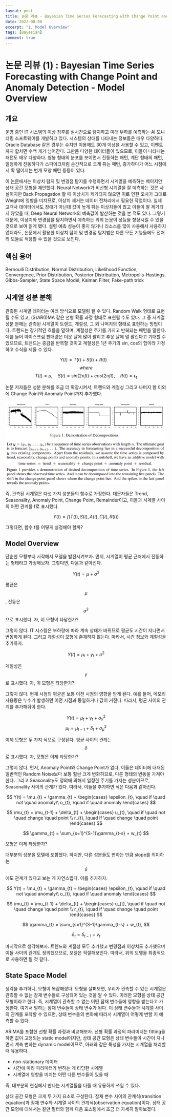 ```yaml
---
layout: post
title: 논문 리뷰 - Bayesian Time Series Forecasting with Change Point and Anomaly Detection
date: 2022-08-06
excerpt: "1. Model Overview"
tags: [Bayesian]
comment: true
---
```


# 논문 리뷰 (1) : Bayesian Time Series Forecasting with Change Point and Anomaly Detection - Model Overview

## 개요

 운영 중인 IT 시스템의 이상 징후를 실시간으로 탐지하고 미래 부하를 예측하는 AI 모니터링 소프트웨어를 개발하고 있다.  시스템의 상태를 나타내는 정보들은 매우 다양하다. Oracle Database 같은 경우는 수치만 이용해도 30개 이상을 사용할 수 있고, 이벤트까지 합치면 수백 개가 넘어간다. 그만큼 다양한 데이터들이 있으므로, 이들이 나타내는 패턴도 매우 다양하다. 쌍봉 형태의 분포를 보이면서 진동하는 패턴, 계단 형태의 패턴, 일정하게 진동하다가 스파이크처럼 순간적으로 크게 튀는 패턴, 증가하다가 어느 시점에서 확 떨어지는 번개 모양 패턴 등등이 있다.

이 [논문](https://openreview.net/pdf?id=rJLTTe-0W)에서는 이상치 탐지 및 변경점 탐지를 수행하면서 시계열을 예측하는 베이지안 상태 공간 모형을 제안했다. Neural Network가 비선형 시계열을 잘 예측하는 것은 사실이지만 Back Propagation 할 때 이상치가 제거되지 않으면 이로 인한 오차가 그대로 Weight에 영향을 미치므로, 이상치 제거는 데이터 전처리에서 필요한 작업이다. 실제 고객사 데이터에서도 장애가 아닌데 값이 높게 튀는 이상치들이 많고 이들이 잘 제거되지 않았을 때, Deep Neural Network의 예측값이 발산하는 것을 본 적도 있다. 그렇기 때문에, 이상치와 변경점을 탐지하면서 예측하는 위의 논문이 성능을 향상시킬 수 있을 것으로 보여 읽게 됐다. 설령 예측 성능이 좋지 않거나 리소스를 많이 사용해서 사용하지 않더라도, 논문에서 활용한 이상치 탐지 및 변경점 탐지법은 다른 모든 기능들에도 전처리 모듈로 적용할 수 있을 것으로 보인다.

## 핵심 용어

Bernoulli Distribution, Normal Distribution, Likelihood Function, Convergence, Prior Distribution, Posterior Distribution, Metropolis-Hastings, Gibbs-Sampler, State Space Model, Kalman Filter, Fake-path trick

## 시계열 성분 분해

관측된 시계열 데이터는 여러 방식으로 모델링 될 수 있다. Random Walk 형태로 표현될 수도 있고, (S)AR(I)MA 같은 선형 확률 과정 형태로 표현될 수도 있다. 그 중 시계열 성분 분해는 관측된 시계열이 트렌드, 계절성, 그 외 나머지의 형태로 표현하는 방법이다. 트렌드는 장기적인 흐름을 말하며, 계절성은 주기를 가지고 반복되는 패턴을 말한다.  예를 들어 아이스크림 판매량은 더운 날에 많이 팔리고 추운 날에 덜 팔린다고 기대할 수 있으므로, 트렌드는 증감을 반복할 것이고 계절성은 1년  주기의 sin, cos의 합이라 가정하고 수식을 세울 수 있다.

$$ Y(t) = T(t) + S(t) + R(t) \quad $$ 
$$ where $$
$$ T(t) = \mu, \quad S(t) = sin(2\pi ft) + cos(2\pi ft), \quad R(t) =\epsilon_{t}$$

논문 저자들은 성분 분해를 조금 더 확장시켜서, 트렌드와 계절성 그리고 나머지 항 이외에 Change Point와 Anomaly Point까지 추가했다. 

![decomposition](/imgs/decomposition.PNG)

즉, 관측된 시계열은 다섯 가지 성분들의 함수로 가정한다. 대문자들은 Trend, Seasonality, Anomaly Point, Change Point, Remainder이고, 이들과 시계열 사이의 어떤 관계를 f로 표시했다.

$$ Y(t) = f(T(t), S(t), A(t), C(t), R(t)) $$

그렇다면, 함수 f를 어떻게 설정해야 할까?

## Model Overview

단순한 모형부터 시작해서 모델을 발전시켜보자. 먼저, 시계열이 평균 근처에서 진동하는 형태라고 가정해보자. 그렇다면, 다음과 같아진다.

$$ Y(t) = \mu + \sigma^{2} $$ 

평균은 $$\mu$$, 진동은 $$\sigma^{2}$$으로 표시했다.  자, 이 모형이 타당한가?

그렇지 않다. IT 시스템은 부하량에 따라 계속 상태가 바뀌므로 평균도 시간이 지나면서 변동하게 된다. 그리고 계절성이 모형에 존재하지 않는다. 따라서, 시간 정보와 계절성을 추가하자. 

$$ Y(t) = \mu_{t} + \gamma_{t} + \sigma^{2} $$

계절성은 $$\gamma$$로 표시했다. 자, 이 모형은 타당한가?

그렇지 않다. 현재 시점의 평균은 보통 이전 시점의 영향을 받게 된다. 예를 들어, 메모리 사용량은 누수가 발생하면 이전 시점과 동일하거나 값이 커진다. 따라서, 평균 사이의 관계를 추가해줘야 한다. 

$$ Y(t) = \mu_{t} + \gamma_{t} + \sigma_{y}^{2} $$
$$ \mu_{t} = \mu_{t-1} + \delta_{t} + \sigma_{\mu}^{2} $$

이제 모형은 두 가지 식으로 구성된다. 평균 사이의 관계는 $$\delta$$로 표시했다. 자, 모형은 이제 타당한가?

그렇지 않다. 먼저, Anomaly Point와 Change Point가 없다. 이들은 데이터에 내재된 일반적인 Random Noise보다 보통 훨씬 크게 변화하므로, 다른 형태의 변동을 가져야 한다. 그리고 Seasonality도 정의에 의해서 일정한 주기를 가지는 성분이므로, Seasonality 사이의 관계가 있다. 따라서, 이들을 추가하면 식은 다음과 같아진다.

$$ Y(t) = \mu_{t} + \gamma_{t} + \begin{cases} \epsilon_{t}, \quad if \quad not \quad anomaly\\
o_{t}, \quad if \quad anomaly \end{cases} $$

$$ \mu_{t} = \mu_{t-1} + \delta_{t} + \begin{cases} u_{t}, \quad if \quad not \quad change \quad point \\ r_{t}, \quad if \quad change \quad point \end{cases} $$

$$ \gamma_{t} = \sum_{s=1}^{S-1}\gamma_{t-s} + w_{t} $$

모형은 이제 타당한가?

대부분의 성분을 모델에 포함했다. 하지만, 다른 성분들도 변하는 만큼 slope를 의미하는 $$\delta$$ 에도 관계가 있다고 보는 게 자연스럽다. 이를 추가하자. 

$$ Y(t) = \mu_{t} + \gamma_{t} + \begin{cases} \epsilon_{t},   \quad if \quad not \quad anomaly\\
o_{t}, \quad if \quad anomaly \end{cases} $$

$$ \mu_{t} = \mu_{t-1} + \delta_{t} + \begin{cases} u_{t}, \quad if \quad not \quad change \quad point \\ r_{t}, \quad if \quad change \quad point \end{cases} $$

$$ \gamma_{t} = \sum_{s=1}^{S-1}\gamma_{t-s} + w_{t}, $$

$$ \delta_{t} = \delta_{t-1} + v_{t} $$

마지막으로 생각해보자. 트렌드와 계절성 모두 추가했고 변경점과 이상치도 추가했으며 이들 사이의 관계도 정의했으므로, 모델은 적절해보인다. 따라서, 위의 모델을 최종적으로 사용하면 될 것 같다.

## State Space Model

생각을 추가하니, 모형이 복잡해졌다. 모형을 살펴보면, 우리가 관측할 수 있는 시계열은 관측할 수 없는 잠재 변수들로 구성되어 있는 것을 알 수 있다. 이러한 모형을 상태 공간 모형이라고 한다. 즉, 시계열이 관측할 수 없는 어떤 잠재 변수들에 영향을 받는다고 가정한다. 여기서 말하는 잠재 변수들이 상태 변수가 된다. 이 상태 변수들과 시계열 사이의 관계를 포착할 수 있으면, 상태 변수들의 변화에 따라서 시계열이 어떻게 변할 지 예측할 수 있다.

ARIMA를 포함한 선형 확률 과정과 비교해보자. 선형 확률 과정의 파라미터는 fitting을 하면 값이 고정되는 static model이지만, 상태 공간 모형은 상태 변수들이 시간이 지나면서 계속 변하는 dynamic model이므로, 아래와 같은 특성을 가지는 시계열을 처리할 때 유용하다.

- non-stationary 데이터
- 시간에 따라 파라미터가 변하는 게 타당한 시계열
- 시계열에 영향을 미치는 어떤 다른 변수들이 있을 때

즉, 대부분의 현실에서 만나는 시계열들을 다룰 때 유용하게 쓰일 수 있다.

상태 공간 모형은 크게 두 가지 요소로 구성된다. 잠재 변수 사이의 관계식(transition equation)과 잠재 변수와 시계열 사이의 관계식(observation equation)이다. 상태 공간 모형에 대해서는 칼만 필터와 함께 다음 포스팅에서 조금 더 자세히 알아보겠다.
